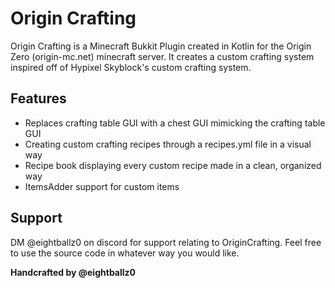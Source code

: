 # Origin Crafting

Origin Crafting is a Minecraft Bukkit Plugin created in Kotlin for the Origin Zero (origin-mc.net) minecraft server. It creates a custom crafting system inspired off of Hypixel Skyblock's custom crafting system.

## Features
- Replaces crafting table GUI with a chest GUI mimicking the crafting table GUI
- Creating custom crafting recipes through a recipes.yml file in a visual way
- Recipe book displaying every custom recipe made in a clean, organized way
- ItemsAdder support for custom items

## Support
DM @eightballz0 on discord for support relating to OriginCrafting. Feel free to use the source code in whatever way you would like. 

**Handcrafted by @eightballz0**
